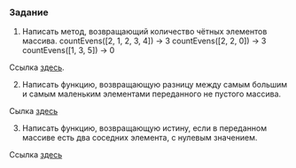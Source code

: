 ### Задание
1. Написать метод, возвращающий количество чётных элементов массива. countEvens([2, 1, 2, 3, 4]) → 3 countEvens([2, 2, 0]) → 3 countEvens([1, 3, 5]) → 0

Ссылка [здесь](https://github.com/PIM89/JavaCoreSeminar2/blob/master/src/Task1.java).

2. Написать функцию, возвращающую разницу между самым большим и самым маленьким элементами переданного не пустого массива.

Сылка [здесь](https://github.com/PIM89/JavaCoreSeminar2/blob/master/src/Task2.java)

3. Написать функцию, возвращающую истину, если в переданном массиве есть два соседних элемента, с нулевым значением.

Ссылка [здесь](https://github.com/PIM89/JavaCoreSeminar2/blob/master/src/Task3.java)